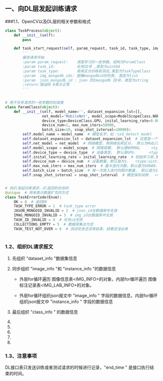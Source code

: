 ## 一、向DL层发起训练请求

###1.1、OpenCV以及DL层的相关参数和格式

```python
class TaskProcess(object):
    def __init__(self):
        pass

    def task_start_request(self, param_request, task_id, task_type, img_mongodb_ids, json_mongodb_id):
        '''
        服务请求开始
        :param param_request:    深度学习的一些参数，结构为ParamClass
        :param task_id:          任务ID号 ,类型为uint64
        :param task_type:        用来区分训练和测试,类型为TaskTypeClass
        :param  img_mongodb_ids: 图像mongodbid的列表, 类型为list
        :param  json_mongodb_id : json 的Imongodb ID号，类型为string
        :return:错误码 0表示正常
        '''
        

# 用于任务请求的一些参数的封装类
class ParamClass(object):
    def __init__(self, model_name='', dataset_expansion_lst=[],
                 net_model='MobileNet', model_scope=ModelScopeClass.NORMAL,
                 device_type=DeviceClass.GPU, inital_learning_rate=0.001,
                 device_num=1, max_num_iters=50000,
                 batch_size=10, snap_shot_ivterval=10000):
        self.model_name = model_name  # 模型名字，如：ssd_detect_model   <type:str>
        self.dataset_expansion_lst = dataset_expansion_lst  # 这里是一个数据集的扩充操作的列表，如：[HOR_FLIPE, VER_FLIPE]。列表中的元素类型 <type:ExpansionDataClass>
        self.net_model = net_model  # 网络模型，用网络名称区分， 默认为MobileNet   <type:str>
        self.model_scope = model_scope  # 网络规模， 默认是NORMAL     <type:ModelScopeClass>
        self.device_type = device_type  # 设备类型， 默认是GPU.      <type:DeviceClass>
        self.inital_learning_rate = inital_learning_rate  # 初始学习率,默认值为0.001  <type:double>
        self.device_num = device_num  # 设备数量，默认值为1.   <type:uint16>
        self.max_num_iters = max_num_iters  # 最大迭代次数，默认值为50000.  <type:uint64>
        self.batch_size = batch_size  # 每一次放入迭代的图片数量， 默认值为10.  <type:uint32>
        self.snap_shot_ivterval = snap_shot_ivterval  # 模型保存间隙.  <type:uint64>


# 向dl发起训练请求，dl返回的状态码
@unique  # 用来表示数据扩充的方式
class TaskErrorCode(Enum):
    OK = 0  # 返回OK
    TASK_TYPE_ERROR = 1  # task_type error
    JASON_MONGOID_INVALID = 2  # json_id在数据库中无效
    IMAG_MONGOID_INVALID = 3  # img_id在数据库中无效
    TASK_ID_INVALID = 4  # 任务id无效
    COLLECTIONS_EMPTY = 5  # 数据库集合为空
    TASK_TEST_NOT_OVER = 6  # 测试任务还没有结束，结果还没出来
   


```



### 1.2、组织DL请求报文

1. 先组织 "dataset_info "数据集信息

2. 同步组织 "image_info "和 "instance_info "的数据信息

   - 外层for循环遍历 图像信息表<IMG_INFO>的对象，内层for循环遍历 图像标注记录表<IMG_LAB_INFO>的对象。

   - 外层for循环组织json报文中 "image_info " 字段的数据信息，内层for循环组织json报文中 "instance_info " 字段的数据信息

3. 最后组织 "class_info " 的数据信息

4. 

5. 

6. 

7. 

8. 

   

   

   

### 1.3、注意事项

DL接口表只发送训练或者测试请求的时候进行记录，"end_time " 是接口执行结束的时间。

​    